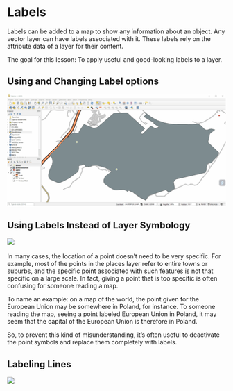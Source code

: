 # Labels

Labels can be added to a map to show any information about an object. Any vector layer can have labels associated
with it. These labels rely on the attribute data of a layer for their content.  

The goal for this lesson: To apply useful and good-looking labels to a layer.  

## Using and Changing Label options

![](https://github.com/kjvmartinez/qgis-pancake/blob/master/gifs/20%20Changing%20label%20options.gif)

## Using Labels Instead of Layer Symbology

![](https://github.com/kjvmartinez/qgis-pancake/blob/master/gifs/21%20Using%20labels%20instead%20of%20layer%20symbology.gif)

In many cases, the location of a point doesn’t need to be very specific. For example, most of the points in the places layer refer to entire towns or suburbs, and the specific point associated with such features is not that specific on a large scale. In fact, giving a point that is too specific is often confusing for someone reading a map.  

To name an example: on a map of the world, the point given for the European Union may be somewhere in Poland,
for instance. To someone reading the map, seeing a point labeled European Union in Poland, it may seem that the
capital of the European Union is therefore in Poland.  

So, to prevent this kind of misunderstanding, it’s often useful to deactivate the point symbols and replace them
completely with labels.  

## Labeling Lines

![](https://github.com/kjvmartinez/qgis-pancake/blob/master/gifs/22%20labeling%20lines.gif)